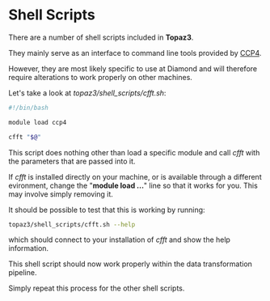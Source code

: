 # Shell Scripts

There are a number of shell scripts included in **Topaz3**.

They mainly serve as an interface to command line tools provided by [CCP4](http://www.ccp4.ac.uk/).

However, they are most likely specific to use at Diamond and will therefore require alterations to work properly
on other machines.

Let's take a look at *topaz3/shell_scripts/cfft.sh*:

```bash
#!/bin/bash

module load ccp4

cfft "$@"
```

This script does nothing other than load a specific module and call *cfft* with the parameters that are
passed into it.

If *cfft* is installed directly on your machine, or is available through a different evironment,
change the "**module load ...**" line so that it works for you.
This may involve simply removing it.

It should be possible to test that this is working by running:

```bash
topaz3/shell_scripts/cfft.sh --help
```

which should connect to your installation of *cfft* and show the help information.

This shell script should now work properly within the data transformation pipeline.

Simply repeat this process for the other shell scripts.